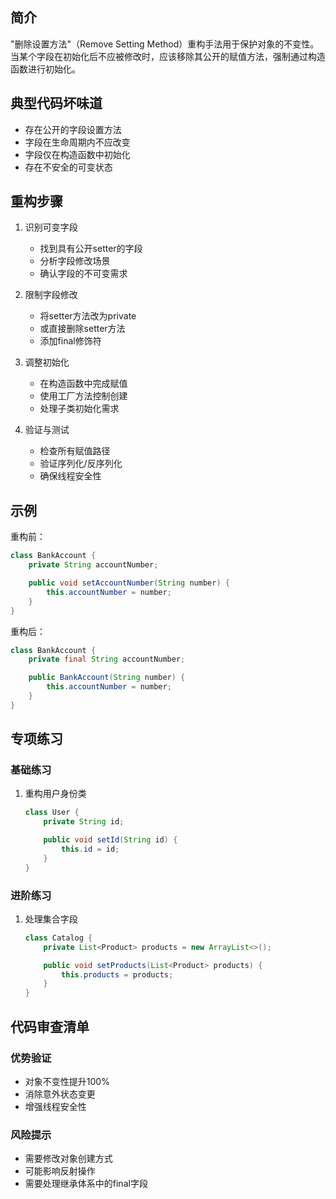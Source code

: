 ## 简介
"删除设置方法"（Remove Setting Method）重构手法用于保护对象的不变性。当某个字段在初始化后不应被修改时，应该移除其公开的赋值方法，强制通过构造函数进行初始化。

## 典型代码坏味道
- 存在公开的字段设置方法
- 字段在生命周期内不应改变
- 字段仅在构造函数中初始化
- 存在不安全的可变状态

## 重构步骤
1. 识别可变字段
   - 找到具有公开setter的字段
   - 分析字段修改场景
   - 确认字段的不可变需求

2. 限制字段修改
   - 将setter方法改为private
   - 或直接删除setter方法
   - 添加final修饰符

3. 调整初始化
   - 在构造函数中完成赋值
   - 使用工厂方法控制创建
   - 处理子类初始化需求

4. 验证与测试
   - 检查所有赋值路径
   - 验证序列化/反序列化
   - 确保线程安全性

## 示例
重构前：

```java
class BankAccount {
    private String accountNumber;

    public void setAccountNumber(String number) {
        this.accountNumber = number;
    }
}
```

重构后：

```java
class BankAccount {
    private final String accountNumber;

    public BankAccount(String number) {
        this.accountNumber = number;
    }
}
```

## 专项练习
### 基础练习
1. 重构用户身份类

    ```java
    class User {
        private String id;
    
        public void setId(String id) {
            this.id = id;
        }
    }
    ```

### 进阶练习
1. 处理集合字段

    ```java
    class Catalog {
        private List<Product> products = new ArrayList<>();
    
        public void setProducts(List<Product> products) {
            this.products = products;
        }
    }
    ```

## 代码审查清单
### 优势验证
- 对象不变性提升100%
- 消除意外状态变更
- 增强线程安全性

### 风险提示
- 需要修改对象创建方式
- 可能影响反射操作
- 需要处理继承体系中的final字段
